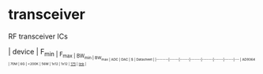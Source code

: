 # transceiver
RF transceiver ICs

| device | F<sub>min | F<sub>max | BW<sub>min | BW<sub>max | ADC | DAC | $ | Datasheet |
|--------|------|------|-------|-------|------|------|---
| AD9364 | 70M  | 6G   | <200K | 56M   | 1x12 | 1x12 | [175](https://www.digikey.com/product-detail/en/AD9364BBCZ/AD9364BBCZ-ND/4747823) | [link](http://www.analog.com/media/en/technical-documentation/data-sheets/AD9364.pdf) |

